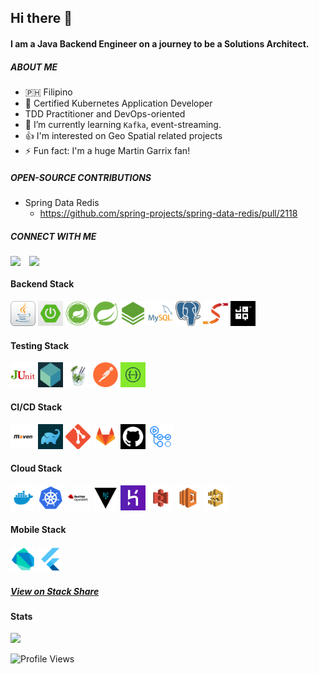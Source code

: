 ## Hi there 👋

#### I am a Java Backend Engineer on a journey to be a Solutions Architect.


##### ABOUT ME

- :philippines: Filipino
- :dart: Certified Kubernetes Application Developer
- TDD Practitioner and DevOps-oriented
- :seedling: I’m currently learning `Kafka`, event-streaming.
- :+1: I'm interested on Geo Spatial related projects
- :zap: Fun fact: I'm a huge Martin Garrix fan!

##### OPEN-SOURCE CONTRIBUTIONS

- Spring Data Redis
  - https://github.com/spring-projects/spring-data-redis/pull/2118

##### CONNECT WITH ME

<a href="https://www.linkedin.com/in/morenomjc/">
  <img align="left" width="30px" src="https://raw.githubusercontent.com/peterthehan/peterthehan/master/assets/linkedin.svg" />
</a>
<a href="https://twitter.com/morenomjc">
  <img align="left" width="30px" src="https://raw.githubusercontent.com/peterthehan/peterthehan/master/assets/twitter.svg" />
</a>
<br/>

#### Backend Stack

<code><img height="40" src="assets/java.png"></code>
<code><img height="40" src="assets/spring-boot.png"></code>
<code><img height="40" src="assets/spring-framework.png"></code>
<code><img height="40" src="assets/spring-data.png"></code>
<code><img height="40" src="assets/spring-batch.png"></code>
<code><img height="40" src="assets/mysql.png"></code>
<code><img height="40" src="assets/postgres.png"></code>
<code><img height="40" src="assets/mapstruct.png"></code>
<code><img height="40" src="assets/jooq.png"></code>

#### Testing Stack

<code><img height="40" src="assets/junit.png"></code>
<code><img height="40" src="assets/testcontainers.png"></code>
<code><img height="40" src="assets/mockito.jpg"></code>
<code><img height="40" src="assets/postman.png"></code>
<code><img height="40" src="assets/openapi.jpg"></code>

#### CI/CD Stack

<code><img height="40" src="assets/maven.png"></code>
<code><img height="40" src="assets/gradle.png"></code>
<code><img height="40" src="assets/git.png"></code>
<code><img height="40" src="assets/gitlab.png"></code>
<code><img height="40" src="assets/github.png"></code>
<code><img height="40" src="assets/github-actions.png"></code>

#### Cloud Stack

<code><img height="40" src="assets/docker.png"></code>
<code><img height="40" src="assets/kubernetes.png"></code>
<code><img height="40" src="assets/openshift.jpg"></code>
<code><img height="40" src="assets/vault.png"></code>
<code><img height="40" src="assets/heroku.png"></code>
<code><img height="40" src="assets/aws-s3.png"></code>
<code><img height="40" src="assets/aws-lambda.png"></code>
<code><img height="40" src="assets/aws-stepfunctions.png"></code>

#### Mobile Stack

<code><img height="40" src="assets/dart.png"></code>
<code><img height="40" src="assets/flutter.png"></code>


#####  [View on Stack Share](https://stackshare.io/morenomjc/backend-stack)

#### Stats
<img height="180em" src="https://github-readme-stats.vercel.app/api/top-langs/?username=morenomjc&layout=compact&langs_count=6"/>

![Profile Views](https://visitor-badge.laobi.icu/badge?page_id=morenomjc.visitor-badge)

